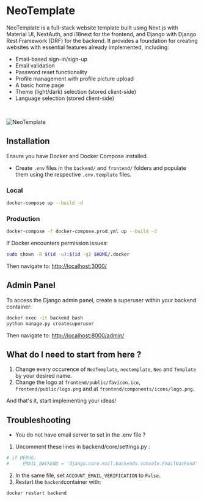 # NeoTemplate

NeoTemplate is a full-stack website template built using Next.js with Material UI, NextAuth, and i18next for the frontend, and Django with Django Rest Framework (DRF) for the backend. It provides a foundation for creating websites with essential features already implemented, including:

- Email-based sign-in/sign-up
- Email validation
- Password reset functionality
- Profile management with profile picture upload
- A basic home page
- Theme (light/dark) selection (stored client-side)
- Language selection (stored client-side)

<br>

![NeoTemplate](/docs/images/neotemplate.gif)

## Installation

Ensure you have Docker and Docker Compose installed.

- Create `.env` files in the `backend/` and `frontend/` folders and populate them using the respective `.env.template` files.

### Local

```bash
docker-compose up --build -d
```

### Production

```bash
docker-compose -f docker-compose.prod.yml up --build -d
```

If Docker encounters permission issues:

```bash
sudo chown -R $(id -u):$(id -g) $HOME/.docker
```

Then navigate to: [http://localhost:3000/](http://localhost:3000/)

## Admin Panel

To access the Django admin panel, create a superuser within your backend container:

```bash
docker exec -it backend bash
python manage.py createsuperuser
```

Then navigate to: [http://localhost:8000/admin/](http://localhost:8000/admin/)

## What do I need to start from here ?

1. Change every occurence of `NeoTemplate`, `neotemplate`, `Neo` and `Template` by your desired name.
2. Change the logo at `frontend/public/favicon.ico`, `frontend/public/logo.png` and at `frontend/components/icons/logo.png`.

And that's it, start implementing your ideas!

## Troubleshooting

- You do not have email server to set in the .env file ?

1. Uncomment these lines in backend/core/settings.py :

```python
# if DEBUG:
#     EMAIL_BACKEND = 'django.core.mail.backends.console.EmailBackend'
```

2. In the same file, set `ACCOUNT_EMAIL_VERIFICATION` to `False`.
3. Restart the `backend`container with:

```bash
docker restart backend
```
